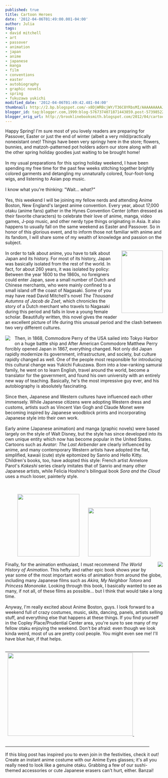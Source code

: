 ```yaml
---
published: true
title: Cartoon Heroes
date: '2012-04-06T01:49:00.001-04:00'
author: Julia
tags:
- david mitchell
- art
- passover
- animation
- japan
- anime
- japanese
- manga
- film
- conventions
- easter
- autobiography
- graphic novels
- spring
- fukuzawa yukichi
modified_date: '2012-04-06T01:49:42.481-04:00'
thumbnail: http://2.bp.blogspot.com/-x8DjWRBcjWY/T36C8YRbsMI/AAAAAAAAAJY/tUo9D9v9cVA/s72-c/otaku.jpg
blogger_id: tag:blogger.com,1999:blog-5767374071871443859.post-5739852282551232115
blogger_orig_url: http://brooklinebooksmith.blogspot.com/2012/04/cartoon-heroes.html
---
```


Happy Spring! I'm sure most of you lovely readers are preparing for Passover, Easter or just the end of winter (albeit a very mild/practically nonexistant one)! Things have been very springy here in the store; flowers, bunnies, and matzoh-patterned pot holders adorn our store along with all the other spring holiday goodies just waiting to be brought home! <br /><br />In my usual preparations for this spring holiday weekend, I have been spending my free time for the past few weeks stitching together brightly colored garments and detangling my unnaturally colored, four-foot-long wigs, and listening to Asian pop music.<br /><br />I know what you're thinking: "Wait... <i>what?"</i><br /><br />Yes, this weekend I will be joining my fellow nerds and attending Anime Boston, New England's largest anime convention. Every year, about 17,000 otaku (anime fans) gather in the Hynes Convention Center (often dressed as their favorite characters) to&nbsp;celebrate their love of anime, manga, video games, J-pop music, and other nerdy type things originating in Asia. It also happens to usually fall on the same weekend as Easter and Passover. So in honor of this glorious event, and to inform those not familiar with anime and its fandom, I will share some of my wealth of knowledge and passion on the subject.<br /><br /><a href="http://biblioklept.files.wordpress.com/2010/07/1075349-gf.jpg" imageanchor="1" style="clear: right; float: right; margin-bottom: 1em; margin-left: 1em;"><img border="0" height="200" src="http://biblioklept.files.wordpress.com/2010/07/1075349-gf.jpg" width="132" /></a>In order to talk about anime, you have to talk about Japan and its history. For most of its history, Japan was basically isolated from the rest of the world. In fact, for about 260 years, it was isolated by policy: Between the year 1600 to the 1860s, no foreigners could enter Japan, save a small number of Dutch and Chinese merchants, who were mainly confined to a small island off the coast of Nagasaki. Some of you may have read David Mitchell's novel <i>The Thousand Autumns of Jacob de Zoet</i>, which chronicles the story of a Dutch merchant who travels to Nagasaki during this period and falls in love a young female scholar. Beautifully written, this novel gives the reader an excellent picture of life during this unusual period and the clash between two very different cultures. <br /><br /><a href="http://cup.columbia.edu/app?fileid=1095&amp;height=275&amp;service=thumbnail&amp;width=183" imageanchor="1" style="clear: left; float: left; margin-bottom: 1em; margin-right: 1em;"><img border="0" src="http://cup.columbia.edu/app?fileid=1095&amp;height=275&amp;service=thumbnail&amp;width=183" /></a>Then, in 1868, Commodore Perry of the USA sailed into Tokyo Harbor on a huge battle ship and After American Commodore Matthew Perry forcibly opened Japan in 1867, everything changed. Not only did Japan rapidly modernize its government, infrastructure, and society, but culture rapidly changed as well. One of the people most responsible for introducing this cultural change was Yukichi Fukuzawa. Born into a low-ranking samurai family, he went on to learn English, travel around the world, become a translator for the government, and found his own university with an entirely new way of teaching. Basically, he's the most impressive guy ever, and his autobiography is absolutely fascinating.<br /><br />Since then, Japanese and Western cultures have influenced each other immensely. While Japanese citizens were adopting Western dress and customs, artists such as Vincent Van Gogh and Claude Monet were becoming inspired by Japanese woodblock prints and incorporating Japanese style into their own work.<br /><br />Early anime (Japanese animation) and manga (graphic novels) were based largely on the style of Walt Disney, but the style has since developed into its own unique entity which now has become popular in the United States. Cartoons such as <i>Avatar: The Last Airbender</i> are clearly influenced by anime, and many contemporary Western artists have adopted the flat, simplified, kawaii (cute) style epitomized by Sanrio and Hello Kitty. Children's books, too, have adopted this style: French artist Annelore Parot's <i>Kokeshi</i> series clearly imitates that of Sanrio and many other Japanese artists, while Felicia Hoshino's bilingual book <i>Sora and the Cloud</i> uses a much looser, painterly style.<br /><br /><br /><div class="separator" style="clear: both; text-align: center;"><a href="http://www.ultra-book.com/users_2/a/n/anneloreparot/images_550x480/ef3e2c96be8afa.jpg" imageanchor="1" style="margin-left: 1em; margin-right: 1em;"><img border="0" height="200" src="http://www.ultra-book.com/users_2/a/n/anneloreparot/images_550x480/ef3e2c96be8afa.jpg" width="198" /></a><a href="http://felishino.com/wp-content/uploads/wp_Sora_Cover_art1-710x561.jpg" imageanchor="1" style="margin-left: 1em; margin-right: 1em;"><img border="0" height="156" src="http://felishino.com/wp-content/uploads/wp_Sora_Cover_art1-710x561.jpg" width="200" /></a></div><br /><div class="separator" style="clear: both; text-align: center;"><a href="http://scclibrary.files.wordpress.com/2011/10/world-history-of-animation.jpg" imageanchor="1" style="clear: right; float: right; margin-bottom: 1em; margin-left: 1em;"><img border="0" src="http://scclibrary.files.wordpress.com/2011/10/world-history-of-animation.jpg" /></a></div>Finally, for the animation enthusiast, I must recommend <i>The World History of Animation</i>. This hefty and rather epic book shows year by year some of the most important works of animation from around the globe, including many Japanese films such as <i>Akira, My Neighbor Totoro </i>and<i> Princess Mononoke.</i> Looking through this book, I basically wanted to see as many, if not all, of these films as possible... but I think that would take a long time.<br /><br />Anyway, I'm really excited about Anime Boston, guys. I look forward to a weekend full of crazy costumes, music, skits, dancing, panels, artists selling stuff, and everything else that happens at these things. If you find yourself in the Copley Place/Prudential Center area, you're sure to see many of my fellow otaku enjoying the weekend. Don't be afraid: even though we look kinda weird, most of us are pretty cool people. You might even see me! I'll have blue hair, if that helps.<br /><br /><table align="center" cellpadding="0" cellspacing="0" class="tr-caption-container" style="margin-left: auto; margin-right: auto; text-align: center;"><tbody><tr><td style="text-align: center;"><a href="http://2.bp.blogspot.com/-x8DjWRBcjWY/T36C8YRbsMI/AAAAAAAAAJY/tUo9D9v9cVA/s1600/otaku.jpg" imageanchor="1" style="margin-left: auto; margin-right: auto;"><img border="0" height="266" src="http://2.bp.blogspot.com/-x8DjWRBcjWY/T36C8YRbsMI/AAAAAAAAAJY/tUo9D9v9cVA/s400/otaku.jpg" width="400" />&nbsp;</a></td><td style="text-align: center;">&nbsp;</td><td style="text-align: center;">&nbsp;</td></tr><tr><td class="tr-caption" style="text-align: center;"><br /></td><td class="tr-caption" style="text-align: center;"><br /></td></tr></tbody></table>If this blog post has inspired you to even join in the festivities, check it out! Create an instant anime costume with our Anime Eyes glasses; it's all you really need to look like a genuine otaku. Grabbing a few of our sushi-themed accessories or cute Japanese erasers can't hurt, either. Banzai! <br /><br />